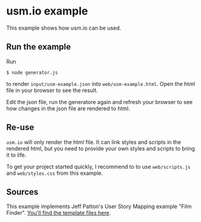 # usm.io example

This example shows how usm.io can be used.

## Run the example

Run

    $ node generator.js

to render `input/usm-example.json` into `web/usm-example.html`. Open the html file in your browser to see the result.

Edit the json file, run the generatore again and refresh your browser to see how changes in the json file are rendered to html.

## Re-use

`usm.io` will only render the html file. It can link styles and scripts in the rendered html, but you need to provide your own styles and scripts to bring it to life.

To get your project started quickly, I recommend to to use `web/scripts.js` and `web/styles.css` from this example.

## Sources

This example implements Jeff Patton's User Story Mapping example "Film Finder". [You'll find the template files here]( https://www.dropbox.com/sh/naxyjgn7wwvtmmz/AAAEGR4Lav8rz2eTbyAJGgUia?dl=0).